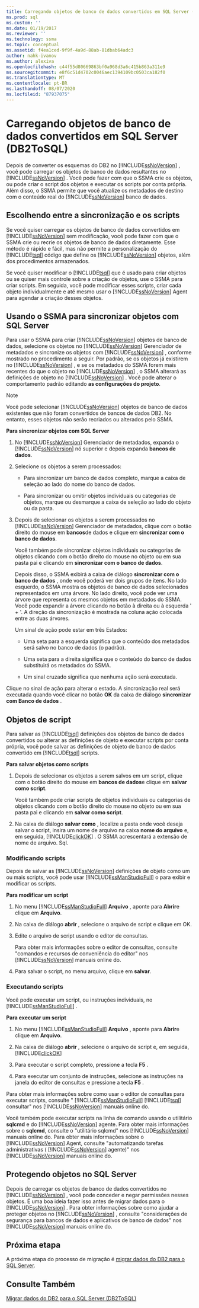 ```yaml
---
title: Carregando objetos de banco de dados convertidos em SQL Server (DB2ToSQL) | Microsoft Docs
ms.prod: sql
ms.custom: ''
ms.date: 01/19/2017
ms.reviewer: ''
ms.technology: ssma
ms.topic: conceptual
ms.assetid: f4ea1ced-9f9f-4a9d-88ab-81dbab64adc3
author: nahk-ivanov
ms.author: alexiva
ms.openlocfilehash: c44f55d80669863bf0a968d3a6c415b863a311e9
ms.sourcegitcommit: e8f6c51d4702c0046aec1394109bc0503ca182f0
ms.translationtype: MT
ms.contentlocale: pt-BR
ms.lasthandoff: 08/07/2020
ms.locfileid: "87937075"
---
```

# <a name="loading-converted-database-objects-into-sql-server-db2tosql"></a>Carregando objetos de banco de dados convertidos em SQL Server (DB2ToSQL)
Depois de converter os esquemas do DB2 no [!INCLUDE[ssNoVersion](../../includes/ssnoversion-md.md)] , você pode carregar os objetos de banco de dados resultantes no [!INCLUDE[ssNoVersion](../../includes/ssnoversion-md.md)] . Você pode fazer com que o SSMA crie os objetos, ou pode criar o script dos objetos e executar os scripts por conta própria. Além disso, o SSMA permite que você atualize os metadados de destino com o conteúdo real do [!INCLUDE[ssNoVersion](../../includes/ssnoversion-md.md)] banco de dados.  
  
## <a name="choosing-between-synchronization-and-scripts"></a>Escolhendo entre a sincronização e os scripts  
Se você quiser carregar os objetos de banco de dados convertidos em [!INCLUDE[ssNoVersion](../../includes/ssnoversion-md.md)] sem modificação, você pode fazer com que o SSMA crie ou recrie os objetos de banco de dados diretamente. Esse método é rápido e fácil, mas não permite a personalização do [!INCLUDE[tsql](../../includes/tsql-md.md)] código que define os [!INCLUDE[ssNoVersion](../../includes/ssnoversion-md.md)] objetos, além dos procedimentos armazenados.  
  
Se você quiser modificar o [!INCLUDE[tsql](../../includes/tsql-md.md)] que é usado para criar objetos ou se quiser mais controle sobre a criação de objetos, use o SSMA para criar scripts. Em seguida, você pode modificar esses scripts, criar cada objeto individualmente e até mesmo usar o [!INCLUDE[ssNoVersion](../../includes/ssnoversion-md.md)] Agent para agendar a criação desses objetos.  
  
## <a name="using-ssma-to-synchronize-objects-with-sql-server"></a>Usando o SSMA para sincronizar objetos com SQL Server  
Para usar o SSMA para criar [!INCLUDE[ssNoVersion](../../includes/ssnoversion-md.md)] objetos de banco de dados, selecione os objetos no [!INCLUDE[ssNoVersion](../../includes/ssnoversion-md.md)] Gerenciador de metadados e sincronize os objetos com [!INCLUDE[ssNoVersion](../../includes/ssnoversion-md.md)] , conforme mostrado no procedimento a seguir. Por padrão, se os objetos já existirem no [!INCLUDE[ssNoVersion](../../includes/ssnoversion-md.md)] , e se os metadados do SSMA forem mais recentes do que o objeto no [!INCLUDE[ssNoVersion](../../includes/ssnoversion-md.md)] , o SSMA alterará as definições de objeto no [!INCLUDE[ssNoVersion](../../includes/ssnoversion-md.md)] . Você pode alterar o comportamento padrão editando **as configurações do projeto**.  
  
> [!NOTE]  
> Você pode selecionar [!INCLUDE[ssNoVersion](../../includes/ssnoversion-md.md)] objetos de banco de dados existentes que não foram convertidos de bancos de dados DB2. No entanto, esses objetos não serão recriados ou alterados pelo SSMA.  
  
**Para sincronizar objetos com SQL Server**  
  
1.  No [!INCLUDE[ssNoVersion](../../includes/ssnoversion-md.md)] Gerenciador de metadados, expanda o [!INCLUDE[ssNoVersion](../../includes/ssnoversion-md.md)] nó superior e depois expanda **bancos de dados**.  
  
2.  Selecione os objetos a serem processados:  
  
    -   Para sincronizar um banco de dados completo, marque a caixa de seleção ao lado do nome do banco de dados.  
  
    -   Para sincronizar ou omitir objetos individuais ou categorias de objetos, marque ou desmarque a caixa de seleção ao lado do objeto ou da pasta.  
  
3.  Depois de selecionar os objetos a serem processados no [!INCLUDE[ssNoVersion](../../includes/ssnoversion-md.md)] Gerenciador de metadados, clique com o botão direito do mouse em **bancos**de dados e clique em **sincronizar com o banco de dados**.  
  
    Você também pode sincronizar objetos individuais ou categorias de objetos clicando com o botão direito do mouse no objeto ou em sua pasta pai e clicando em **sincronizar com o banco de dados**.  
  
    Depois disso, o SSMA exibirá a caixa de diálogo **sincronizar com o banco de dados** , onde você poderá ver dois grupos de itens. No lado esquerdo, o SSMA mostra os objetos de banco de dados selecionados representados em uma árvore. No lado direito, você pode ver uma árvore que representa os mesmos objetos em metadados do SSMA. Você pode expandir a árvore clicando no botão à direita ou à esquerda ' + '. A direção da sincronização é mostrada na coluna ação colocada entre as duas árvores.  
  
    Um sinal de ação pode estar em três Estados:  
  
    -   Uma seta para a esquerda significa que o conteúdo dos metadados será salvo no banco de dados (o padrão).  
  
    -   Uma seta para a direita significa que o conteúdo do banco de dados substituirá os metadados do SSMA.  
  
    -   Um sinal cruzado significa que nenhuma ação será executada.  
  
Clique no sinal de ação para alterar o estado. A sincronização real será executada quando você clicar no botão **OK** da caixa de diálogo **sincronizar com Banco de dados** .  
  
## <a name="scripting-objects"></a>Objetos de script  
Para salvar as [!INCLUDE[tsql](../../includes/tsql-md.md)] definições dos objetos de banco de dados convertidos ou alterar as definições de objeto e executar scripts por conta própria, você pode salvar as definições de objeto de banco de dados convertido em [!INCLUDE[tsql](../../includes/tsql-md.md)] scripts.  
  
**Para salvar objetos como scripts**  
  
1.  Depois de selecionar os objetos a serem salvos em um script, clique com o botão direito do mouse em **bancos de dados**e clique em **salvar como script**.  
  
    Você também pode criar scripts de objetos individuais ou categorias de objetos clicando com o botão direito do mouse no objeto ou em sua pasta pai e clicando em **salvar como script**.  
  
2.  Na caixa de diálogo **salvar como** , localize a pasta onde você deseja salvar o script, insira um nome de arquivo na caixa **nome do arquivo** e, em seguida, [!INCLUDE[clickOK](../../includes/clickok-md.md)] . O SSMA acrescentará a extensão de nome de arquivo. Sql.  
  
### <a name="modifying-scripts"></a>Modificando scripts  
Depois de salvar as [!INCLUDE[ssNoVersion](../../includes/ssnoversion-md.md)] definições de objeto como um ou mais scripts, você pode usar [!INCLUDE[ssManStudioFull](../../includes/ssmanstudiofull-md.md)] o para exibir e modificar os scripts.  
  
**Para modificar um script**  
  
1.  No menu [!INCLUDE[ssManStudioFull](../../includes/ssmanstudiofull-md.md)] **Arquivo** , aponte para **Abrir**e clique em **Arquivo**.  
  
2.  Na caixa de diálogo **abrir** , selecione o arquivo de script e clique em OK.
  
3.  Edite o arquivo de script usando o editor de consultas.  
  
    Para obter mais informações sobre o editor de consultas, consulte "comandos e recursos de conveniência do editor" nos [!INCLUDE[ssNoVersion](../../includes/ssnoversion-md.md)] manuais online do.  
  
4.  Para salvar o script, no menu arquivo, clique em **salvar**.  
  
### <a name="running-scripts"></a>Executando scripts  
Você pode executar um script, ou instruções individuais, no [!INCLUDE[ssManStudioFull](../../includes/ssmanstudiofull-md.md)] .  
  
**Para executar um script**  
  
1.  No menu [!INCLUDE[ssManStudioFull](../../includes/ssmanstudiofull-md.md)] **Arquivo** , aponte para **Abrir**e clique em **Arquivo**.  
  
2.  Na caixa de diálogo **abrir** , selecione o arquivo de script e, em seguida,[!INCLUDE[clickOK](../../includes/clickok-md.md)]  
  
3.  Para executar o script completo, pressione a tecla **F5** .  
  
4.  Para executar um conjunto de instruções, selecione as instruções na janela do editor de consultas e pressione a tecla **F5** .  
  
Para obter mais informações sobre como usar o editor de consultas para executar scripts, consulte " [!INCLUDE[ssManStudioFull](../../includes/ssmanstudiofull-md.md)] [!INCLUDE[tsql](../../includes/tsql-md.md)] consultar" nos [!INCLUDE[ssNoVersion](../../includes/ssnoversion-md.md)] manuais online do.  
  
Você também pode executar scripts na linha de comando usando o utilitário **sqlcmd** e do [!INCLUDE[ssNoVersion](../../includes/ssnoversion-md.md)] agente. Para obter mais informações sobre o **sqlcmd**, consulte o "utilitário sqlcmd" nos [!INCLUDE[ssNoVersion](../../includes/ssnoversion-md.md)] manuais online do. Para obter mais informações sobre o [!INCLUDE[ssNoVersion](../../includes/ssnoversion-md.md)] Agent, consulte "automatizando tarefas administrativas ( [!INCLUDE[ssNoVersion](../../includes/ssnoversion-md.md)] agente)" nos [!INCLUDE[ssNoVersion](../../includes/ssnoversion-md.md)] manuais online do.  
  
## <a name="securing-objects-in-sql-server"></a>Protegendo objetos no SQL Server  
Depois de carregar os objetos de banco de dados convertidos no [!INCLUDE[ssNoVersion](../../includes/ssnoversion-md.md)] , você pode conceder e negar permissões nesses objetos. É uma boa ideia fazer isso antes de migrar dados para o [!INCLUDE[ssNoVersion](../../includes/ssnoversion-md.md)] . Para obter informações sobre como ajudar a proteger objetos no [!INCLUDE[ssNoVersion](../../includes/ssnoversion-md.md)] , consulte "considerações de segurança para bancos de dados e aplicativos de banco de dados" nos [!INCLUDE[ssNoVersion](../../includes/ssnoversion-md.md)] manuais online do.  
  
## <a name="next-step"></a>Próxima etapa  
A próxima etapa do processo de migração é [migrar dados do DB2 para o SQL Server](https://msdn.microsoft.com/86cbd39f-6dac-409a-9ce1-7dd54403f84b).  
  
## <a name="see-also"></a>Consulte Também  
[Migrar dados do DB2 para o SQL Server &#40;DB2ToSQL&#41;](../../ssma/db2/migrating-db2-data-into-sql-server-db2tosql.md)  
  

